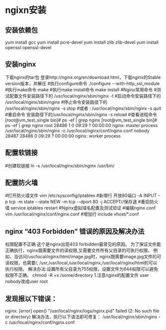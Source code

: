 # ngixn安装
## 安装依赖包
yum install gcc
yum install pcre-devel
yum install zlib zlib-devel
yum install openssl openssl-devel
## 安装nginx
下载nginx的tar包
登录http://nginx.org/en/download.html，下载nginx的Stable version版本，并解压
#执行configure命令
./configure  --with-http_ssl_module
#执行make命令
make
#执行make install命令
make install
#Nginx常用命令
#测试配置文件安装路径下的
/usr/local/nginx/sbin/nginx -t
#启动命令安装路径下的
/usr/local/nginx/sbin/nginx
#停止命令安装路径下的
/usr/local/nginx/sbin/nginx -s stop
#或者 : 
/usr/local/nginx/sbin/nginx -s quit
#重启命令
安装路径下的/usr/local/nginx/sbin/nginx -s reload
#查看进程命令
[root@vm_test_single bin]# ps -ef | grep nginx
[root@vm_test_single bin]# ps -ef | grep nginx
root     28486     1  0 09:29 ?        00:00:00 nginx: master process /usr/local/nginx/sbin/nginx -c /usr/local/nginx/conf/nginx.conf
nobody   28487 28486  0 09:29 ?        00:00:00 nginx: worker process
## 配置软链接
#创建软链接
ln -s /usr/local/nginx/sbin/nginx  /usr/bin/
## 配置防火墙
#打开防火墙文件
vim /etc/sysconfig/iptables
#新增行  开放80端口
-A INPUT -p tcp -m state --state NEW -m tcp --dport 80 -j ACCEPT//保存退
#重启防火墙
service iptables restart
#Nginx虚拟域名配置及测试验证
#编辑nginx.conf
vim /usr/local/nginx/conf/nginx.conf
#增加行 
include vhost/*.conf
## nginx “403 Forbidden” 错误的原因及解决办法
权限配置不正确
这个是nginx出现403 forbidden最常见的原因。
为了保证文件能正确执行，nginx既需要文件的读权限,又需要文件所有父目录的可执行权限。
例如，当访问/usr/local/nginx/html/image.jpg时，nginx既需要image.jpg文件的可读权限，也需要/, /usr,/usr/local,/usr/local/nginx,/usr/local/nginx/html的可以执行权限。
解决办法:设置所有父目录为755权限，设置文件为644权限可以避免权限不正确。
chmod -R +x /some/directory
1.注意nginx的配置文件 user nobody改成user root

## 发现报以下错误：
nginx: [error] open() "/usr/local/nginx/logs/nginx.pid" failed (2: No such file or directory)
解决办法，执行以下语法即可修复：
/usr/local/nginx/sbin/nginx -c /usr/local/nginx/conf/nginx.conf